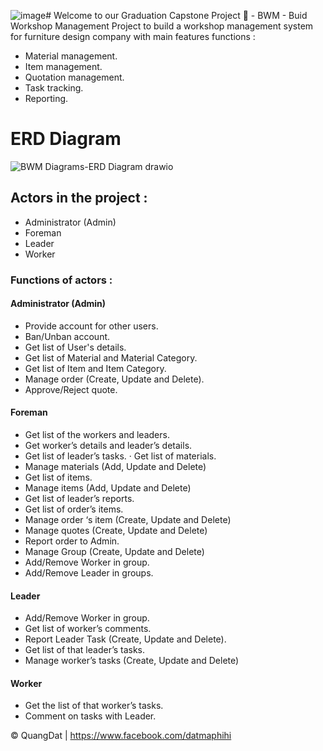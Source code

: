 ![image](https://github.com/QuanggDat/Capstone_BWM_BE/assets/108293525/c263b7b7-a4db-4100-aa65-389d23668265)# Welcome to our Graduation Capstone Project 👋 - BWM - Buid Workshop Management
Project to build a workshop management system for furniture design company with main features functions :  
* Material management. 
* Item management.
* Quotation management. 
* Task tracking. 
* Reporting.
  
# ERD Diagram
![BWM Diagrams-ERD Diagram drawio](https://github.com/QuanggDat/Capstone_BWM_BE/assets/108293525/97b1c1e9-7784-4495-993b-20ac45374d2d)

## Actors in the project :
* Administrator (Admin) 
* Foreman 
* Leader 
* Worker 

### Functions of actors :

#### Administrator (Admin)
* Provide account for other users. 
* Ban/Unban account. 
* Get list of User's details. 
* Get list of Material and Material Category. 
* Get list of Item and Item Category. 
* Manage order (Create, Update and Delete).
* Approve/Reject quote.
  
#### Foreman
* Get list of the workers and leaders. 
* Get worker’s details and leader’s details. 
* Get list of leader’s tasks. · Get list of materials. 
* Manage materials (Add, Update and Delete) 
* Get list of items. 
* Manage items (Add, Update and Delete) 
* Get list of leader’s reports. 
* Get list of order’s items. 
* Manage order ‘s item (Create, Update and Delete) 
* Manage quotes (Create, Update and Delete) 
* Report order to Admin. 
* Manage Group (Create, Update and Delete) 
* Add/Remove Worker in group. 
* Add/Remove Leader in groups.

#### Leader
* Add/Remove Worker in group. 
* Get list of worker’s comments. 
* Report Leader Task (Create, Update and Delete). 
* Get list of that leader’s tasks. 
* Manage worker’s tasks (Create, Update and Delete)
  
#### Worker
* Get the list of that worker’s tasks. 
* Comment on tasks with Leader.

© QuangDat | https://www.facebook.com/datmaphihi
